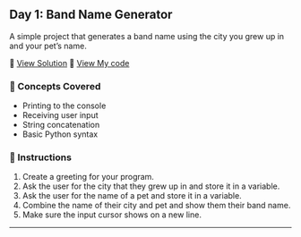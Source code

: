 ## Day 1: Band Name Generator

A simple project that generates a band name using the city you grew up in and your pet’s name.

📄 [View Solution](solution.py) 📄 [View My code](d1.py)  

### 🧠 Concepts Covered
- Printing to the console
- Receiving user input
- String concatenation
- Basic Python syntax

### 📝 Instructions
1. Create a greeting for your program.
2. Ask the user for the city that they grew up in and store it in a variable.
3. Ask the user for the name of a pet and store it in a variable.
4. Combine the name of their city and pet and show them their band name.
5. Make sure the input cursor shows on a new line.

---